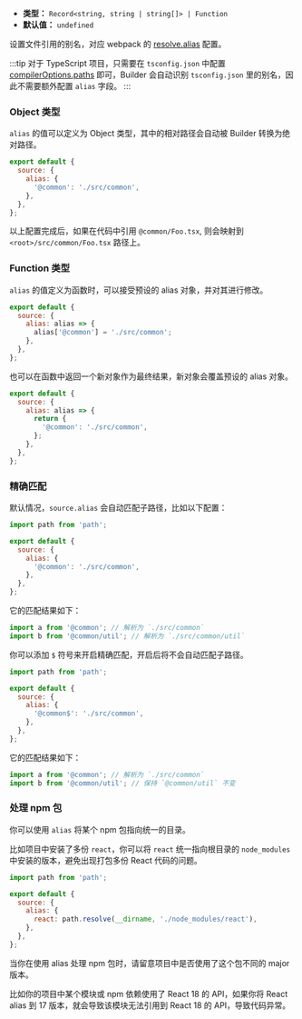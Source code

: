 - **类型：** `Record<string, string | string[]> | Function`
- **默认值：** `undefined`

设置文件引用的别名，对应 webpack 的 [resolve.alias](https://webpack.js.org/configuration/resolve/#resolvealias) 配置。

:::tip
对于 TypeScript 项目，只需要在 `tsconfig.json` 中配置 [compilerOptions.paths](https://www.typescriptlang.org/tsconfig#paths) 即可，Builder 会自动识别 `tsconfig.json` 里的别名，因此不需要额外配置 `alias` 字段。
:::

### Object 类型

`alias` 的值可以定义为 Object 类型，其中的相对路径会自动被 Builder 转换为绝对路径。

```js
export default {
  source: {
    alias: {
      '@common': './src/common',
    },
  },
};
```

以上配置完成后，如果在代码中引用 `@common/Foo.tsx`, 则会映射到 `<root>/src/common/Foo.tsx` 路径上。

### Function 类型

`alias` 的值定义为函数时，可以接受预设的 alias 对象，并对其进行修改。

```js
export default {
  source: {
    alias: alias => {
      alias['@common'] = './src/common';
    },
  },
};
```

也可以在函数中返回一个新对象作为最终结果，新对象会覆盖预设的 alias 对象。

```js
export default {
  source: {
    alias: alias => {
      return {
        '@common': './src/common',
      };
    },
  },
};
```

### 精确匹配

默认情况，`source.alias` 会自动匹配子路径，比如以下配置：

```js
import path from 'path';

export default {
  source: {
    alias: {
      '@common': './src/common',
    },
  },
};
```

它的匹配结果如下：

```js
import a from '@common'; // 解析为 `./src/common`
import b from '@common/util'; // 解析为 `./src/common/util`
```

你可以添加 `$` 符号来开启精确匹配，开启后将不会自动匹配子路径。

```js
import path from 'path';

export default {
  source: {
    alias: {
      '@common$': './src/common',
    },
  },
};
```

它的匹配结果如下：

```js
import a from '@common'; // 解析为 `./src/common`
import b from '@common/util'; // 保持 `@common/util` 不变
```

### 处理 npm 包

你可以使用 `alias` 将某个 npm 包指向统一的目录。

比如项目中安装了多份 `react`，你可以将 `react` 统一指向根目录的 `node_modules` 中安装的版本，避免出现打包多份 React 代码的问题。

```js
import path from 'path';

export default {
  source: {
    alias: {
      react: path.resolve(__dirname, './node_modules/react'),
    },
  },
};
```

当你在使用 alias 处理 npm 包时，请留意项目中是否使用了这个包不同的 major 版本。

比如你的项目中某个模块或 npm 依赖使用了 React 18 的 API，如果你将 React alias 到 17 版本，就会导致该模块无法引用到 React 18 的 API，导致代码异常。
